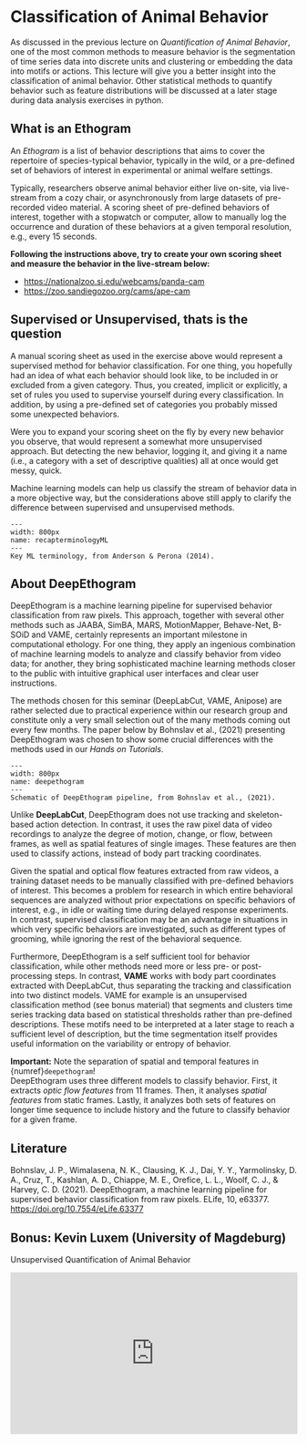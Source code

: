 # Classification of Animal Behavior

As discussed in the previous lecture on *Quantification of Animal Behavior*, one of the most common methods to measure behavior is the segmentation of time series data into discrete units and clustering or embedding the data into motifs or actions. This lecture will give you a better insight into the classification of animal behavior. Other statistical methods to quantify behavior such as feature distributions will be discussed at a later stage during data analysis exercises in python.

## What is an Ethogram

An *Ethogram* is a list of behavior descriptions that aims to cover the repertoire of species-typical behavior, typically in the wild, or a pre-defined set of behaviors of interest in experimental or animal welfare settings.  

Typically, researchers observe animal behavior either live on-site, via live-stream from a cozy chair, or asynchronously from large datasets of pre-recorded video material. A scoring sheet of pre-defined behaviors of interest, together with a stopwatch or computer, allow to manually log the occurrence and duration of these behaviors at a given temporal resolution, e.g., every 15 seconds.

**Following the instructions above, try to create your own scoring sheet and measure the behavior in the live-stream below:**

* https://nationalzoo.si.edu/webcams/panda-cam
* https://zoo.sandiegozoo.org/cams/ape-cam

## Supervised or Unsupervised, thats is the question

A manual scoring sheet as used in the exercise above would represent a supervised method for behavior classification. For one thing, you hopefully had an idea of what each behavior should look like, to be included in or excluded from a given category. Thus, you created, implicit or explicitly, a set of rules you used to supervise yourself during every classification. In addition, by using a pre-defined set of categories you probably missed some unexpected behaviors.

Were you to expand your scoring sheet on the fly by every new behavior you observe, that would represent a somewhat more unsupervised approach. But detecting the new behavior, logging it, and giving it a name (i.e., a category with a set of descriptive qualities) all at once would get messy, quick.

Machine learning models can help us classify the stream of behavior data in a more objective way, but the considerations above still apply to clarify the difference between supervised and unsupervised methods.

```{figure} content/terminologyML.png
---
width: 800px
name: recapterminologyML
---
Key ML terminology, from Anderson & Perona (2014).
```

## About DeepEthogram

DeepEthogram is a machine learning pipeline for supervised behavior classification from raw pixels. This approach, together with several other methods such as JAABA, SimBA, MARS, MotionMapper, Behave-Net, B-SOiD and VAME, certainly represents an important milestone in computational ethology. For one thing, they apply an ingenious combination of machine learning models to analyze and classify behavior from video data; for another, they bring sophisticated machine learning methods closer to the public with intuitive graphical user interfaces and clear user instructions.  

The methods chosen for this seminar (DeepLabCut, VAME, Anipose) are rather selected due to practical experience within our research group and constitute only a very small selection out of the many methods coming out every few months. The paper below by Bohnslav et al., (2021) presenting DeepEthogram was chosen to show some crucial differences with the methods used in our *Hands on Tutorials*.

```{figure} content/deepethogram.png
---
width: 800px
name: deepethogram
---
Schematic of DeepEthogram pipeline, from Bohnslav et al., (2021).
```

Unlike **DeepLabCut**, DeepEthogram does not use tracking and skeleton-based action detection. In contrast, it uses the raw pixel data of video recordings to analyze the degree of motion, change, or flow, between frames, as well as spatial features of single images. These features are then used to classify actions, instead of body part tracking coordinates.

Given the spatial and optical flow features extracted from raw videos, a training dataset needs to be manually classified with pre-defined behaviors of interest. This becomes a problem for research in which entire behavioral sequences are analyzed without prior expectations on specific behaviors of interest, e.g., in idle or waiting time during delayed response experiments. In contrast, supervised classification may be an advantage in situations in which very specific behaviors are investigated, such as different types of grooming, while ignoring the rest of the behavioral sequence.

Furthermore, DeepEthogram is a self sufficient tool for behavior classification, while other methods need more or less pre- or post-processing steps. In contrast, **VAME** works with body part coordinates extracted with DeepLabCut, thus separating the tracking and classification into two distinct models. VAME for example is an unsupervised classification method (see bonus material) that segments and clusters time series tracking data based on statistical thresholds rather than pre-defined descriptions. These motifs need to be interpreted at a later stage to reach a sufficient level of description, but the time segmentation itself provides useful information on the variability or entropy of behavior.

**Important:** Note the separation of spatial and temporal features in {numref}`deepethogram`!  
DeepEthogram uses three different models to classify behavior. First, it extracts *optic flow features* from 11 frames. Then, it analyses *spatial features* from static frames. Lastly, it analyzes both sets of features on longer time sequence to include history and the future  to classify behavior for a given frame.

## Literature

Bohnslav, J. P., Wimalasena, N. K., Clausing, K. J., Dai, Y. Y., Yarmolinsky, D. A., Cruz, T., Kashlan, A. D., Chiappe, M. E., Orefice, L. L., Woolf, C. J., & Harvey, C. D. (2021). DeepEthogram, a machine learning pipeline for supervised behavior classification from raw pixels. ELife, 10, e63377. https://doi.org/10.7554/eLife.63377

## Bonus: Kevin Luxem (University of Magdeburg)

Unsupervised Quantification of Animal Behavior

<div><div style="left: 0; width: 100%; height: 0; position: relative; padding-bottom: 56.25%;"><figure style="left: 0; width: 100%; height: 0; position: relative; padding-bottom: 56.25%; margin-block-end: 0; margin-block-start: 0; margin-inline-start: 0; margin-inline-end: 0;" ><iframe src="https://media.publit.io/file/KevinLuxemUnsupervisedQuantification.html" scrolling="no" style="border: 0; top: 0; left: 0; width: 100%; height: 100%; position: absolute; overflow:hidden;" allowfullscreen=""></iframe></figure></div></div>
